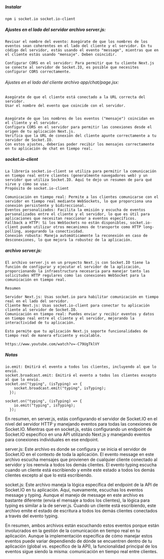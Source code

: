#

##### Instalar

    npm i socket.io socket.io-client

##### Ajustes en el lado del servidor archivo server.js:

    Revisar el nombre del evento: Asegúrate de que los nombres de los eventos sean coherentes en el lado del cliente y el servidor. En tu código del servidor, estás usando el evento "message", mientras que en el cliente estás usando "mensaje". Deben coincidir.

    Configurar CORS en el servidor: Para permitir que tu cliente Next.js se conecte al servidor de Socket.IO, es posible que necesites configurar CORS correctamente.

###### Ajustes en el lado del cliente archivo app/chat/page.jsx:

    Asegúrate de que el cliente está conectado a la URL correcta del servidor.
    Usar el nombre del evento que coincide con el servidor.


    Asegúrate de que los nombres de los eventos ("mensaje") coincidan en el cliente y el servidor.
    Configura CORS en el servidor para permitir las conexiones desde el origen de tu aplicación Next.js.
    Verifica que la URL de conexión del cliente apunte correctamente a tu servidor de Socket.IO.
    Con estos ajustes, deberías poder recibir los mensajes correctamente en tu aplicación de chat en tiempo real.

##### socket.io-client

    La librería socket.io-client se utiliza para permitir la comunicación en tiempo real entre clientes (generalmente navegadores web) y un servidor que utiliza Socket.IO. Aquí te dejo un resumen de para qué sirve y cómo se usa:
    Propósito de socket.io-client

    Comunicación en tiempo real: Permite a los clientes comunicarse con el servidor en tiempo real mediante WebSockets, lo que proporciona una conexión persistente y bidireccional.
    Eventos personalizados: Facilita la emisión y escucha de eventos personalizados entre el cliente y el servidor, lo que es útil para aplicaciones que necesitan reaccionar a eventos específicos.
    Fallback a HTTP: Si los WebSockets no están disponibles, socket.io-client puede utilizar otros mecanismos de transporte como HTTP long-polling, asegurando la conectividad.
    Conexión robusta: Maneja automáticamente la reconexión en caso de desconexiones, lo que mejora la robustez de la aplicación.

##### archivo server.js:

    El archivo server.js en un proyecto Next.js con Socket.IO tiene la función de configurar y ejecutar el servidor de la aplicación, proporcionando la infraestructura necesaria para manejar tanto las solicitudes HTTP regulares como las conexiones WebSocket para la comunicación en tiempo real.

    Resumen

    Servidor Next.js: Usas socket.io para habilitar comunicación en tiempo real en el lado del servidor.
    Cliente Next.js: Usas socket.io-client para conectar tu aplicación cliente al servidor de Socket.IO.
    Comunicación en tiempo real: Puedes enviar y recibir eventos y datos en tiempo real entre el cliente y el servidor, mejorando la interactividad de tu aplicación.

    Esto permite que tu aplicación Next.js soporte funcionalidades de tiempo real de manera eficiente y escalable.

    https://www.youtube.com/watch?v=-C79UgTklVY

##### Notas

    io.emit: Emitirá el evento a todos los clientes, incluyendo al que lo envió.
    socket.broadcast.emit: Emitirá el evento a todos los clientes excepto al que lo envió.
    socket.on("typing", (isTyping) => {
        socket.broadcast.emit("typing", isTyping);
      });

    socket.on("typing", (isTyping) => {
        io.emit("typing", isTyping);
      });

En resumen, en server.js, estás configurando el servidor de Socket.IO en el nivel del servidor HTTP y manejando eventos para todas las conexiones de Socket.IO. Mientras que en socket.js, estás configurando un endpoint de Socket.IO específico en una API utilizando Next.js y manejando eventos para conexiones individuales en ese endpoint.

server.js: Este archivo es donde se configura y se inicia el servidor de Socket.IO en el contexto de toda la aplicación. El evento message en este archivo escucha mensajes que provienen de cualquier cliente conectado al servidor y los reenvía a todos los demás clientes. El evento typing escucha cuando un cliente está escribiendo y emite este estado a todos los demás clientes excepto al que lo está escribiendo.

socket.js: Este archivo maneja la lógica específica del endpoint de la API de Socket.IO en tu aplicación. Aquí, nuevamente, escuchas los eventos message y typing. Aunque el manejo de message en este archivo es bastante diferente (envía el mensaje a todos los clientes), la lógica para typing es similar a la de server.js. Cuando un cliente está escribiendo, este archivo emite el estado de escritura a todos los demás clientes conectados a través del evento typing.

En resumen, ambos archivos están escuchando estos eventos porque están involucrados en la gestión de la comunicación en tiempo real en tu aplicación. Aunque la implementación específica de cómo manejar estos eventos puede variar dependiendo de dónde se encuentren dentro de tu aplicación (global vs. específico de la API), la funcionalidad principal de los eventos sigue siendo la misma: comunicación en tiempo real entre clientes.
